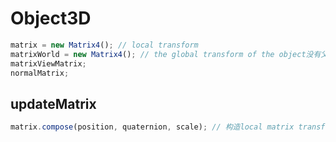 # Object3D

```javascript
matrix = new Matrix4(); // local transform
matrixWorld = new Matrix4(); // the global transform of the object没有父节点时，等于matrix
matrixViewMatrix;
normalMatrix;
```
## updateMatrix
```javascript
matrix.compose(position, quaternion, scale); // 构造local matrix transform
```
